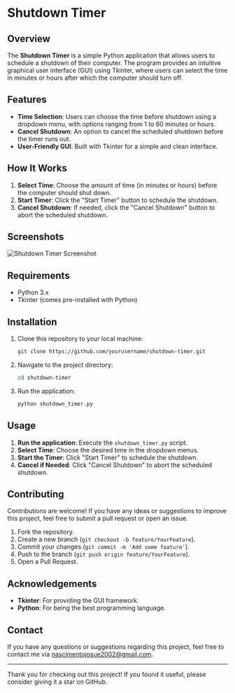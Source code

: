 # Shutdown Timer

## Overview

The **Shutdown Timer** is a simple Python application that allows users to schedule a shutdown of their computer. The program provides an intuitive graphical user interface (GUI) using Tkinter, where users can select the time in minutes or hours after which the computer should turn off.

## Features

- **Time Selection**: Users can choose the time before shutdown using a dropdown menu, with options ranging from 1 to 60 minutes or hours.
- **Cancel Shutdown**: An option to cancel the scheduled shutdown before the timer runs out.
- **User-Friendly GUI**: Built with Tkinter for a simple and clean interface.

## How It Works

1. **Select Time**: Choose the amount of time (in minutes or hours) before the computer should shut down.
2. **Start Timer**: Click the "Start Timer" button to schedule the shutdown.
3. **Cancel Shutdown**: If needed, click the "Cancel Shutdown" button to abort the scheduled shutdown.

## Screenshots

![Shutdown Timer Screenshot]((https://github.com/0kogu/Shutdown-Timer/blob/main/screenshot.png))

## Requirements

- Python 3.x
- Tkinter (comes pre-installed with Python)

## Installation

1. Clone this repository to your local machine:
    ```bash
    git clone https://github.com/yourusername/shutdown-timer.git
    ```

2. Navigate to the project directory:
    ```bash
    cd shutdown-timer
    ```

3. Run the application:
    ```bash
    python shutdown_timer.py
    ```

## Usage

1. **Run the application**: Execute the `shutdown_timer.py` script.
2. **Select Time**: Choose the desired time in the dropdown menus.
3. **Start the Timer**: Click "Start Timer" to schedule the shutdown.
4. **Cancel if Needed**: Click "Cancel Shutdown" to abort the scheduled shutdown.

## Contributing

Contributions are welcome! If you have any ideas or suggestions to improve this project, feel free to submit a pull request or open an issue.

1. Fork the repository.
2. Create a new branch (`git checkout -b feature/YourFeature`).
3. Commit your changes (`git commit -m 'Add some feature'`).
4. Push to the branch (`git push origin feature/YourFeature`).
5. Open a Pull Request.


## Acknowledgements

- **Tkinter**: For providing the GUI framework.
- **Python**: For being the best programming language.

## Contact

If you have any questions or suggestions regarding this project, feel free to contact me via nascimentojosue2002@gmail.com.

---

Thank you for checking out this project! If you found it useful, please consider giving it a star on GitHub.

